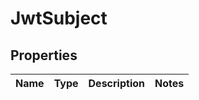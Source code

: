 # JwtSubject

## Properties
Name | Type | Description | Notes
------------ | ------------- | ------------- | -------------
